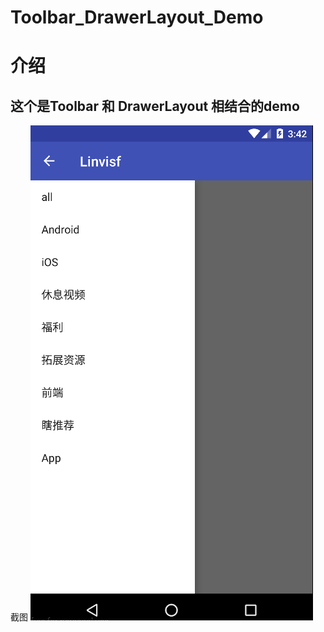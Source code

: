 # Toolbar_DrawerLayout_Demo
# 介绍
## 这个是Toolbar 和 DrawerLayout 相结合的demo
截图
![image](https://github.com/linvisf/Toolbar_DrawerLayout_Demo/blob/master/Screenshots/1.png)

